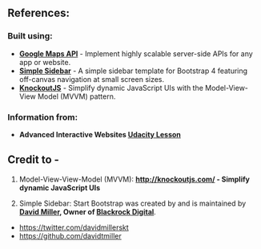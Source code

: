 ## References:
### Built using:
  * **[Google Maps API](https://developers.google.com/maps/)** - Implement highly scalable server-side APIs for any app or website.
  * **[Simple Sidebar](https://startbootstrap.com/template-overviews/simple-sidebar/)** - A simple sidebar template for Bootstrap 4 featuring off-canvas navigation at small screen sizes.
  * **[KnockoutJS](http://learn.knockoutjs.com/#/?tutorial=intro)** - Simplify dynamic JavaScript UIs with the Model-View-View Model (MVVM) pattern.
### Information from:
  * **Advanced Interactive Websites [Udacity Lesson](http://udacity.com)**


## Credit to -

1. Model-View-View-Model (MVVM): **http://knockoutjs.com/ - Simplify dynamic JavaScript UIs**

2. Simple Sidebar:
  Start Bootstrap was created by and is maintained by **[David Miller](http://davidmiller.io/), Owner of [Blackrock Digital](http://blackrockdigital.io/)**.
  * https://twitter.com/davidmillerskt
  * https://github.com/davidtmiller